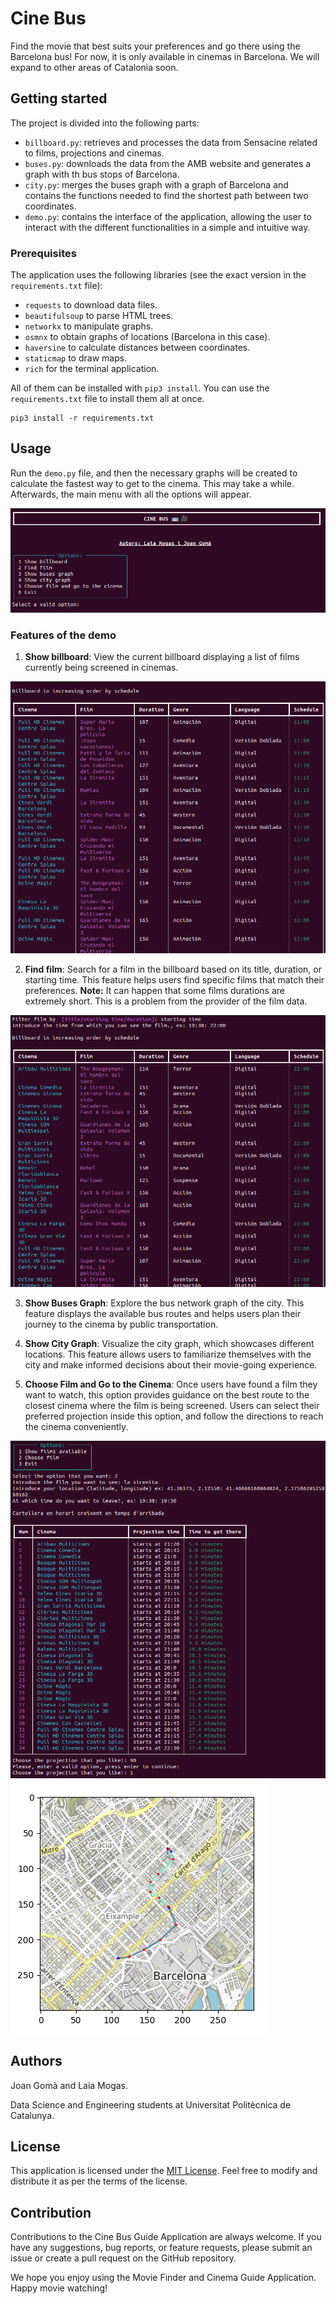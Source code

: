 # Cine Bus

Find the movie that best suits your preferences and go there using the Barcelona bus! For now, it is only available in cinemas in Barcelona. We will expand to other areas of Catalonia soon.


## Getting started

The project is divided into the following parts:
- `billboard.py`: retrieves and processes the data from Sensacine related to films, projections and cinemas.
- `buses.py`: downloads the data from the AMB website and generates a graph with th bus stops of Barcelona.
- `city.py`: merges the buses graph with a graph of Barcelona and contains the functions needed to find the shortest path between two coordinates.
- `demo.py`: contains the interface of the application, allowing the user to interact with the different functionalities in a simple and intuitive way.

### Prerequisites
The application uses the following libraries (see the exact version in the `requirements.txt` file):

- `requests` to download data files.
- `beautifulsoup` to parse HTML trees.
- `networkx` to manipulate graphs.
- `osmnx` to obtain graphs of locations (Barcelona in this case).
- `haversine` to calculate distances between coordinates.
- `staticmap` to draw maps.
- `rich` for the terminal application.

All of them can be installed with `pip3 install`. You can use the `requirements.txt` file to install them all at once.

```
pip3 install -r requirements.txt
```

## Usage
Run the `demo.py` file, and then the necessary graphs will be created to calculate the fastest way to get to the cinema. This may take a while. Afterwards, the main menu with all the options will appear. 

![Alt text](menu.png)

### Features of the demo

1. **Show billboard**: View the current billboard displaying a list of films currently being screened in cinemas.

![alt text](billboard.png)

2. **Find film**: Search for a film in the billboard based on its title, duration, or starting time. This feature helps users find specific films that match their preferences. **Note:** It can happen that some films durations are extremely short. This is a problem from the provider of the film data.

![alt text](filterbillboard.png)

3. **Show Buses Graph**: Explore the bus network graph of the city. This feature displays the available bus routes and helps users plan their journey to the cinema by public transportation.

4. **Show City Graph**: Visualize the city graph, which showcases different locations. This feature allows users to familiarize themselves with the city and make informed decisions about their movie-going experience.

5. **Choose Film and Go to the Cinema**: Once users have found a film they want to watch, this option provides guidance on the best route to the closest cinema where the film is being screened. Users can select their preferred projection inside this option, and follow the directions to reach the cinema conveniently.

![alt text](5.png)
![alt text](6.png)

## Authors
Joan Gomà and Laia Mogas.

Data Science and Engineering students at Universitat Politècnica de Catalunya.

## License

This application is licensed under the [MIT License](https://opensource.org/licenses/MIT). Feel free to modify and distribute it as per the terms of the license.

## Contribution

Contributions to the Cine Bus Guide Application are always welcome. If you have any suggestions, bug reports, or feature requests, please submit an issue or create a pull request on the GitHub repository.

We hope you enjoy using the Movie Finder and Cinema Guide Application. Happy movie watching!
